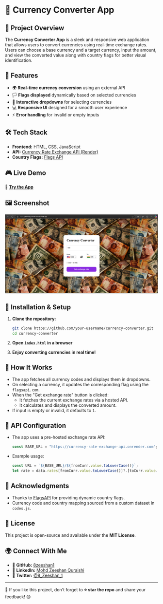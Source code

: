 
# 💱 Currency Converter App

## 🚀 Project Overview

The **Currency Converter App** is a sleek and responsive web application that allows users to convert currencies using real-time exchange rates. Users can choose a base currency and a target currency, input the amount, and view the converted value along with country flags for better visual identification.

## 🌟 Features

- 🌍 **Real-time currency conversion** using an external API
- 🏳️ **Flags displayed** dynamically based on selected currencies
- 🔄 **Interactive dropdowns** for selecting currencies
- 💻 **Responsive UI** designed for a smooth user experience
- ⚡ **Error handling** for invalid or empty inputs

## 🛠 Tech Stack

- **Frontend:** HTML, CSS, JavaScript
- **API:** [Currency Rate Exchange API (Render)](https://currency-rate-exchange-api.onrender.com/)
- **Country Flags:** [Flags API](https://flagsapi.com/)

## 🎮 Live Demo

🔗 **[Try the App](https://glistening-cassata-3477bf.netlify.app/)**

## 🖼 Screenshot

![App Screenshot](Screenshot.png)

## 🔧 Installation & Setup

1. **Clone the repository:**
   ```bash
   git clone https://github.com/your-username/currency-converter.git
   cd currency-converter
   ```

2. **Open `index.html` in a browser**

3. **Enjoy converting currencies in real time!**

## 🧠 How It Works

- The app fetches all currency codes and displays them in dropdowns.
- On selecting a currency, it updates the corresponding flag using the `flagsapi.com`.
- When the "Get exchange rate" button is clicked:
  - It fetches the current exchange rates via a hosted API.
  - It calculates and displays the converted amount.
- If input is empty or invalid, it defaults to `1`.

## 📍 API Configuration

- The app uses a pre-hosted exchange rate API:
  ```javascript
  const BASE_URL = "https://currency-rate-exchange-api.onrender.com";
  ```

- Example usage:
  ```javascript
  const URL = `${BASE_URL}/${fromCurr.value.toLowerCase()}`;
  let rate = data.rates[fromCurr.value.toLowerCase()]?.[toCurr.value.toLowerCase()];
  ```

## 🤝 Acknowledgments

- Thanks to [FlagsAPI](https://flagsapi.com/) for providing dynamic country flags.
- Currency code and country mapping sourced from a custom dataset in `codes.js`.

## 📝 License

This project is open-source and available under the **MIT License**.

## 🌍 Connect With Me

- 👤 **GitHub:** [8zeeshan1](https://github.com/8zeeshan1)
- 🎼 **LinkedIn:** [Mohd Zeeshan Quraishi](https://www.linkedin.com/in/mohd-zeeshan-quraishi-5478632ba)
- 🐥 **Twitter:** [@8_Zeeshan_1](https://x.com/8_Zeeshan_1)

---

🚀 If you like this project, don't forget to **⭐ star the repo** and share your feedback! 😊
